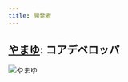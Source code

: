 ```yaml
---
title: 開発者
---
```


## [やまゆ](https://twitter.com/akai_inu): コアデベロッパ

![やまゆ](https://pbs.twimg.com/profile_images/1827868306860384256/EUcrietZ_400x400.jpg)
